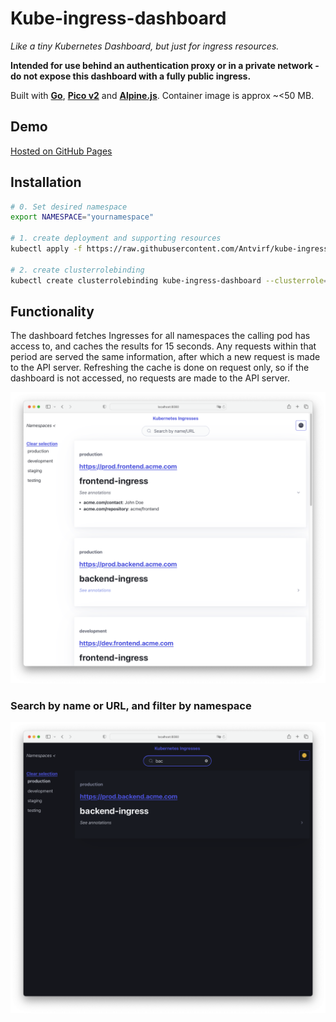 # Kube-ingress-dashboard

*Like a tiny Kubernetes Dashboard, but just for ingress resources.*

**Intended for use behind an authentication proxy or in a private network - do not expose this dashboard with a fully public ingress.**

Built with **[Go](https://go.dev/)**, **[Pico v2](https://v2.picocss.com/docs/v2)** and **[Alpine.js](https://alpinejs.dev/)**. Container image is approx ~<50 MB.

## Demo

[Hosted on GitHub Pages](https://aviitala.com/kube-ingress-dashboard/)

## Installation

```bash
# 0. Set desired namespace
export NAMESPACE="yournamespace"

# 1. create deployment and supporting resources
kubectl apply -f https://raw.githubusercontent.com/Antvirf/kube-ingress-dashboard/main/manifests/deploy.yaml -n $NAMESPACE

# 2. create clusterrolebinding
kubectl create clusterrolebinding kube-ingress-dashboard --clusterrole=kube-ingress-dashboard --serviceaccount=$NAMESPACE:kube-ingress-dasbhoard
```

## Functionality

The dashboard fetches Ingresses for all namespaces the calling pod has access to, and caches the results for 15 seconds. Any requests within that period are served the same information, after which a new request is made to the API server. Refreshing the cache is done on request only, so if the dashboard is not accessed, no requests are made to the API server.

![namespace](/docs/all.png)

### Search by name or URL, and filter by namespace

![dark](/docs/darkmode.png)
